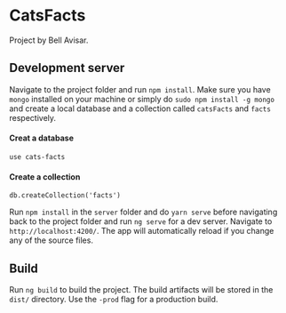 # CatsFacts

Project by Bell Avisar.


## Development server
Navigate to the project folder and run `npm install`. Make sure you have `mongo` installed on your machine or simply do `sudo npm install -g mongo` and create a local database and a collection called `catsFacts` and `facts` respectively.

#### Creat a database
`use cats-facts`

#### Create a collection
`db.createCollection('facts')`

Run `npm install` in the `server` folder and do `yarn serve` before navigating back to the project folder and run `ng serve` for a dev server. Navigate to `http://localhost:4200/`. The app will automatically reload if you change any of the source files.

## Build

Run `ng build` to build the project. The build artifacts will be stored in the `dist/` directory. Use the `-prod` flag for a production build.



